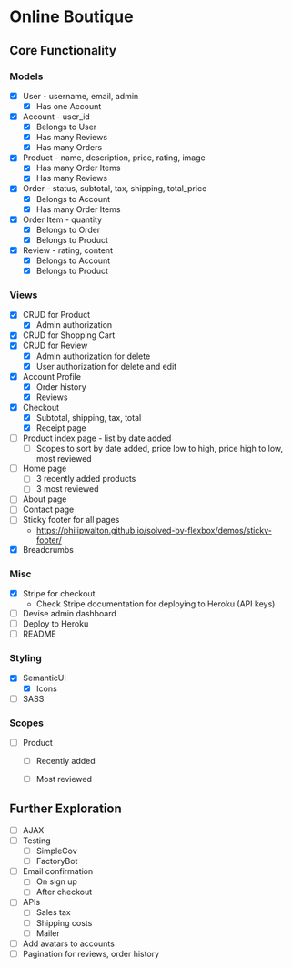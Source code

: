# Online Boutique

## Core Functionality

### Models
- [x] User - username, email, admin
  - [x] Has one Account
- [x] Account - user_id
  - [x] Belongs to User
  - [x] Has many Reviews
  - [x] Has many Orders
- [x] Product - name, description, price, rating, image
  - [x] Has many Order Items
  - [x] Has many Reviews
- [x] Order - status, subtotal, tax, shipping, total_price
  - [x] Belongs to Account
  - [x] Has many Order Items
- [x] Order Item - quantity
  - [x] Belongs to Order
  - [x] Belongs to Product
- [x] Review - rating, content
  - [x] Belongs to Account
  - [x] Belongs to Product

### Views
- [x] CRUD for Product
  - [x] Admin authorization
- [x] CRUD for Shopping Cart
- [x] CRUD for Review
  - [x] Admin authorization for delete
  - [x] User authorization for delete and edit
- [x] Account Profile
  - [x] Order history
  - [x] Reviews
- [x] Checkout
  - [x] Subtotal, shipping, tax, total
  - [x] Receipt page
- [ ] Product index page - list by date added
  - [ ] Scopes to sort by date added, price low to high, price high to low, most reviewed
- [ ] Home page
  - [ ] 3 recently added products
  - [ ] 3 most reviewed
- [ ] About page
- [ ] Contact page
- [ ] Sticky footer for all pages
  * https://philipwalton.github.io/solved-by-flexbox/demos/sticky-footer/
- [x] Breadcrumbs

### Misc
- [x] Stripe for checkout
  * Check Stripe documentation for deploying to Heroku (API keys)
- [ ] Devise admin dashboard
- [ ] Deploy to Heroku
- [ ] README

### Styling
- [x] SemanticUI
  - [x] Icons
- [ ] SASS

### Scopes
- [ ] Product
  - [ ] Recently added
  - [ ] Most reviewed


## Further Exploration
- [ ] AJAX
- [ ] Testing
  - [ ] SimpleCov
  - [ ] FactoryBot
- [ ] Email confirmation
  - [ ] On sign up
  - [ ] After checkout
- [ ] APIs
  - [ ] Sales tax
  - [ ] Shipping costs
  - [ ] Mailer
- [ ] Add avatars to accounts
- [ ] Pagination for reviews, order history
